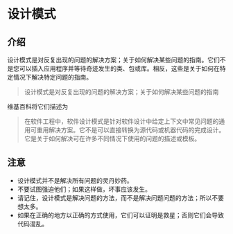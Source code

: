 # 设计模式

## 介绍

设计模式是对反复出现的问题的解决方案；关于如何解决某些问题的指南。它们不是您可以插入应用程序并等待奇迹发生的类、包或库。相反，这些是关于如何在特定情况下解决特定问题的指南。

> 设计模式是对反复出现的问题的解决方案；关于如何解决某些问题的指南

维基百科将它们描述为

> 在软件工程中，软件设计模式是针对软件设计中给定上下文中常见问题的通用可重用解决方案。它不是可以直接转换为源代码或机器代码的完成设计。它是关于如何解决可在许多不同情况下使用的问题的描述或模板。

## 注意

- 设计模式并不是解决所有问题的灵丹妙药。
- 不要试图强迫他们；如果这样做，坏事应该发生。
- 请记住，设计模式是解决问题的方法，而不是解决问题问题的方法；所以不要想太多。
- 如果在正确的地方以正确的方式使用，它们可以证明是救星；否则它们会导致代码混乱。
